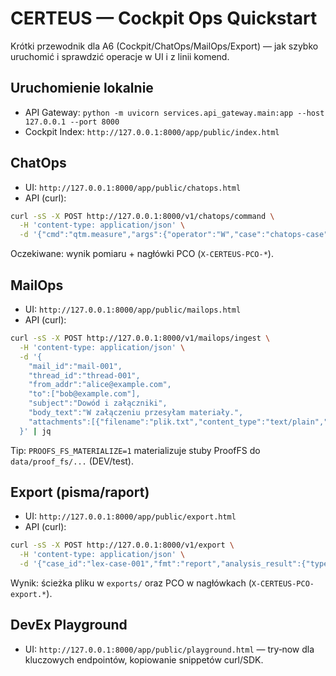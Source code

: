 # CERTEUS — Cockpit Ops Quickstart

Krótki przewodnik dla A6 (Cockpit/ChatOps/MailOps/Export) — jak szybko uruchomić i sprawdzić operacje w UI i z linii komend.

## Uruchomienie lokalnie

- API Gateway: `python -m uvicorn services.api_gateway.main:app --host 127.0.0.1 --port 8000`
- Cockpit Index: `http://127.0.0.1:8000/app/public/index.html`

## ChatOps

- UI: `http://127.0.0.1:8000/app/public/chatops.html`
- API (curl):

```bash
curl -sS -X POST http://127.0.0.1:8000/v1/chatops/command \
  -H 'content-type: application/json' \
  -d '{"cmd":"qtm.measure","args":{"operator":"W","case":"chatops-case"}}' | jq
```

Oczekiwane: wynik pomiaru + nagłówki PCO (`X-CERTEUS-PCO-*`).

## MailOps

- UI: `http://127.0.0.1:8000/app/public/mailops.html`
- API (curl):

```bash
curl -sS -X POST http://127.0.0.1:8000/v1/mailops/ingest \
  -H 'content-type: application/json' \
  -d '{
    "mail_id":"mail-001",
    "thread_id":"thread-001",
    "from_addr":"alice@example.com",
    "to":["bob@example.com"],
    "subject":"Dowód i załączniki",
    "body_text":"W załączeniu przesyłam materiały.",
    "attachments":[{"filename":"plik.txt","content_type":"text/plain","size":10}]
  }' | jq
```

Tip: `PROOFS_FS_MATERIALIZE=1` materializuje stuby ProofFS do `data/proof_fs/...` (DEV/test).

## Export (pisma/raport)

- UI: `http://127.0.0.1:8000/app/public/export.html`
- API (curl):

```bash
curl -sS -X POST http://127.0.0.1:8000/v1/export \
  -H 'content-type: application/json' \
  -d '{"case_id":"lex-case-001","fmt":"report","analysis_result":{"type":"lex.letter.motion","title":"Wniosek","body":"…"},"write_ledger":false}' | jq
```

Wynik: ścieżka pliku w `exports/` oraz PCO w nagłówkach (`X-CERTEUS-PCO-export.*`).

## DevEx Playground

- UI: `http://127.0.0.1:8000/app/public/playground.html` — try‑now dla kluczowych endpointów, kopiowanie snippetów curl/SDK.

